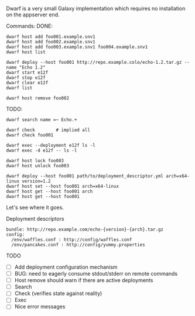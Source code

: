 Dwarf is a very small Galaxy implementation which requires no installation on the appserver end.

Commands:
  DONE:

    dwarf host add foo001.example.snv1
    dwarf host add foo002.example.snv1
    dwarf host add foo003.example.snv1 foo004.example.snv1
    dwarf host list

    dwarf deploy --host foo001 http://repo.example.colo/echo-1.2.tar.gz --name "Echo 1.2"
    dwarf start e12f
    dwarf stop e12f
    dwarf clear e12f
    dwarf list

    dwarf host remove foo002

  TODO:

    dwarf search name =~ Echo.+

    dwarf check        # implied all
    dwarf check foo001

    dwarf exec --deployment e12f ls -l
    dwarf exec -d e12f -- ls -l

    dwarf host lock foo003
    dwarf host unlock foo003

    dwarf deploy --host foo001 path/to/deployment_descriptor.yml arch=x64-linux version=1.2
    dwarf host set --host foo001 arch=x64-linux
    dwarf host get --host foo001 arch
    dwarf host get --host foo001

Let's see where it goes.

Deployment descriptors

    bundle: http://repo.example.com/echo-{version}-{arch}.tar.gz
    config:
      /env/waffles.conf : http://config/waffles.conf
      /env/pancakes.conf : http://config/yummy.properties

TODO
- [ ] Add deployment configuration mechanism
- [ ] BUG: need to eagerly consume stdout/stderr on remote commands
- [ ] Host remove should warn if there are active deployments
- [ ] Search
- [ ] Check (verifies state against reality)
- [ ] Exec
- [ ] Nice error messages
